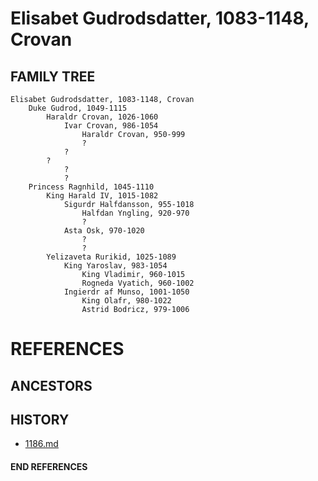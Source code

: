 # Elisabet Gudrodsdatter, 1083-1148, Crovan

## FAMILY TREE
```
Elisabet Gudrodsdatter, 1083-1148, Crovan
	Duke Gudrod, 1049-1115
		Haraldr Crovan, 1026-1060
			Ivar Crovan, 986-1054
				Haraldr Crovan, 950-999
				?
			?
		?
			?
			?
	Princess Ragnhild, 1045-1110
		King Harald IV, 1015-1082
			Sigurdr Halfdansson, 955-1018
				Halfdan Yngling, 920-970
				?
			Asta Osk, 970-1020
				?
				?
		Yelizaveta Rurikid, 1025-1089
			King Yaroslav, 983-1054
				King Vladimir, 960-1015
				Rogneda Vyatich, 960-1002
			Ingierdr af Munso, 1001-1050
				King Olafr, 980-1022
				Astrid Bodricz, 979-1006
```


# REFERENCES

## ANCESTORS

## HISTORY
* [1186.md](../h/1186.md)
#### END REFERENCES
